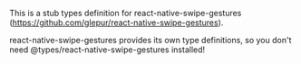 This is a stub types definition for react-native-swipe-gestures (https://github.com/glepur/react-native-swipe-gestures).

react-native-swipe-gestures provides its own type definitions, so you don't need @types/react-native-swipe-gestures installed!